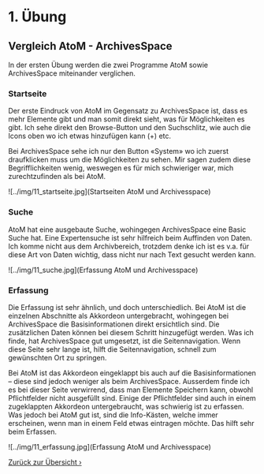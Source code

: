 # 1. Übung

## Vergleich AtoM - ArchivesSpace

In der ersten Übung werden die zwei Programme AtoM sowie ArchivesSpace miteinander verglichen.

### Startseite
Der erste Eindruck von AtoM im Gegensatz zu ArchivesSpace ist, dass es mehr Elemente gibt und man somit direkt sieht, was für Möglichkeiten es gibt. Ich sehe direkt den Browse-Button und den Suchschlitz, wie auch die Icons oben wo ich etwas hinzufügen kann (+) etc. 

Bei ArchivesSpace sehe ich nur den Button «System» wo ich zuerst draufklicken muss um die Möglichkeiten zu sehen. Mir sagen zudem diese Begrifflichkeiten wenig, weswegen es für mich schwieriger war, mich zurechtzufinden als bei AtoM.

![../img/11_startseite.jpg](Startseiten AtoM und Archivesspace)

### Suche
AtoM hat eine ausgebaute Suche, wohingegen ArchivesSpace eine Basic Suche hat. Eine Expertensuche ist sehr hilfreich beim Auffinden von Daten. Ich komme nicht aus dem Archivbereich, trotzdem denke ich ist es v.a. für diese Art von Daten wichtig, dass nicht nur nach Text gesucht werden kann. 

![../img/11_suche.jpg](Erfassung AtoM und Archivesspace)

### Erfassung
Die Erfassung ist sehr ähnlich, und doch unterschiedlich. Bei AtoM ist die einzelnen Abschnitte als Akkordeon untergebracht, wohingegen bei ArchivesSpace die Basisinformationen direkt ersichtlich sind. Die zusätzlichen Daten können bei diesem Schritt hinzugefügt werden. Was ich finde, hat ArchivesSpace gut umgesetzt, ist die Seitennavigation. Wenn diese Seite sehr lange ist, hilft die Seitennavigation, schnell zum gewünschten Ort zu springen. 

Bei AtoM ist das Akkordeon eingeklappt bis auch auf die Basisinformationen – diese sind jedoch weniger als beim ArchivesSpace. Ausserdem finde ich es bei dieser Seite verwirrend, dass man Elemente Speichern kann, obwohl Pflichtfelder nicht ausgefüllt sind. Einige der Pflichtfelder sind auch in einem zugeklappten Akkordeon untergebraucht, was schwierig ist zu erfassen. Was jedoch bei AtoM gut ist, sind die Info-Kästen, welche immer erscheinen, wenn man in einem Feld etwas eintragen möchte. Das hilft sehr beim Erfassen. 

![../img/11_erfassung.jpg](Erfassung AtoM und Archivesspace)



[Zurück zur Übersicht ›](../README.md)
